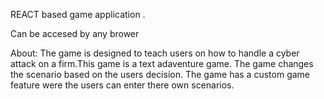 REACT based game application .

Can be accesed by any brower


About:
The game is designed to teach users on how to  handle a cyber attack on a firm.This game is a text adaventure game.
The game changes the scenario based on the users decision.
The game has a custom game feature were the users can enter there own scenarios.
